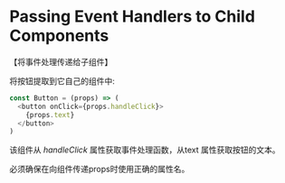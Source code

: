 # Passing Event Handlers to Child Components

【将事件处理传递给子组件】

将按钮提取到它自己的组件中:

```js
const Button = (props) => (
  <button onClick={props.handleClick}>
    {props.text}
  </button>
)
```

该组件从 _handleClick_ 属性获取事件处理函数，从text 属性获取按钮的文本。

必须确保在向组件传递props时使用正确的属性名。